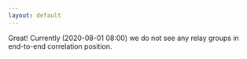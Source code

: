 ```yaml
---
layout: default
---
```



Great! Currently (2020-08-01 08:00) we do not see any relay groups
in end-to-end correlation position.
